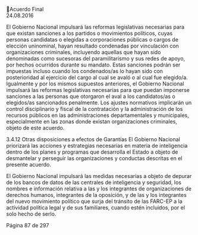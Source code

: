 Acuerdo Final  
24.08.2016  

El  Gobierno  Nacional  impulsará  las  reformas  legislativas  necesarias  para  que  existan  sanciones  a  los 
partidos o movimientos políticos, cuyas personas candidatas o elegidas a corporaciones públicas o cargos 
de  elección  uninominal,  hayan  resultado  condenadas  por  vinculación  con  organizaciones  criminales, 
incluyendo  aquellas  que  hayan  sido  denominadas  como  sucesoras  del  paramilitarismo  y  sus  redes  de 
apoyo, por hechos ocurridos durante su mandato. Estas sanciones podrán ser impuestas incluso cuando 
los  condenados/as  lo  hayan  sido  con  posterioridad  al  ejercicio  del  cargo  al  cual  se  avaló  o  al  cual  fue 
elegido/a.  
Igualmente  y  por  los  mismos  supuestos  anteriores,  el  Gobierno  Nacional  impulsará  las  reformas 
legislativas necesarias para que puedan imponerse sanciones a las personas que otorgaron el aval a los 
candidatos/as o elegidos/as sancionados penalmente. 
Los ajustes normativos implicarán un control disciplinario y fiscal de la contratación y la administración de 
los recursos públicos en las administraciones departamentales y municipales, especialmente en las zonas 
donde existan organizaciones criminales, objeto de este acuerdo. 
 
3.4.12 Otras disposiciones a efectos de Garantías 
El Gobierno Nacional priorizará  las acciones y estrategias necesarias en materia de inteligencia dentro de 
los planes y programas que desarrolla el Estado a objeto de desmantelar y perseguir las organizaciones y 
conductas descritas en el presente acuerdo.  
 
El Gobierno Nacional impulsará las medidas necesarias a objeto de depurar de los bancos de datos de las 
centrales  de  inteligencia  y  seguridad,  los  nombres  e  información  relativa  a  las  y  los  integrantes  de 
organizaciones de derechos humanos, integrantes de la oposición, y de las y los integrantes del nuevo 
movimiento político que surja del tránsito de las FARC-EP a la actividad política legal y de sus familiares, 
cuando estén incluidos, por el solo hecho de serlo.  
 
 
 
 
 
 
 
 
 
 
 
Página 87 de 297 
 

